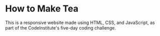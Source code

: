 # How to Make Tea
This is a responsive website made using HTML, CSS, and JavaScript, as part of the CodeInstitute's five-day coding challenge.
